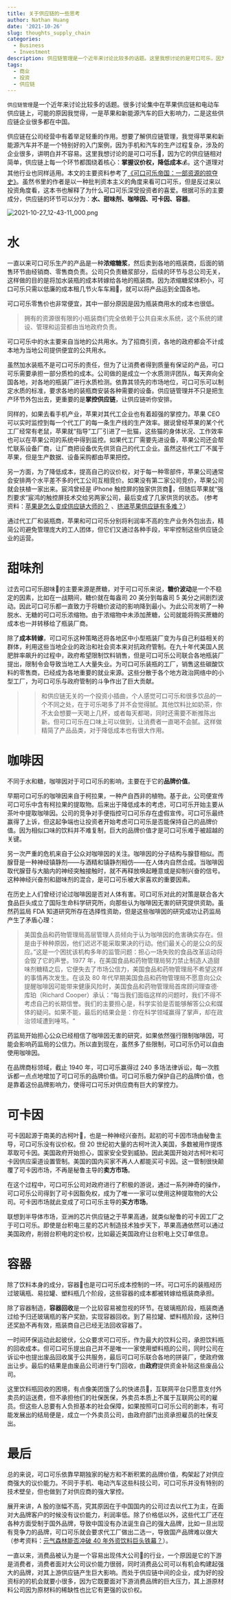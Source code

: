 ```yaml
---
title: 关于供应链的一些思考
author: Nathan Huang
date: '2021-10-26'
slug: thoughts_supply_chain
categories:
  - Business
  - Investment
description: 供应链管理是一个近年来讨论比较多的话题。这里我想讨论的是可口可乐，因为它的供应链相对简单，供应链上每一个环节都围绕着核心：掌握议价权，降低成本。这个道理对其他行业也同样适用。
tags:
  - 商业
  - 投资
  - 供应链
---
```

 

`供应链管理`是一个近年来讨论比较多的话题。很多讨论集中在苹果供应链和电动车供应链上，可能的原因我觉得，一是苹果和新能源汽车的巨大影响力，二是这些供应链企业很多都在中国。  

供应链在公司经营中有着举足轻重的作用。想要了解供应链管理，我觉得苹果和新能源汽车并不是一个特别好的入门案例，因为手机和汽车的生产过程复杂，涉及的企业很多，讲明白并不容易。这里我想讨论的是可口可乐🥤，因为它的供应链相对简单，供应链上每一个环节都围绕着核心：**掌握议价权，降低成本**💰。这个道理对其他行业也同样适用。本文的主要资料参考了[《可口可乐帝国：一部资源的掠夺史》](https://book.douban.com/subject/30194157/ "《可口可乐帝国：一部资源的掠夺史》")。虽然书里的作者是以一种批判资本主义的角度来看可口可乐，但是反过来以投资角度看，这本书也解释了为什么可口可乐深受投资者的喜爱。根据可乐的主要成分，供应链的环节可以分为：**水、甜味剂、咖啡因、可卡因、容器**。

![2021-10-27_12-43-11_000.png](https://dgbp4uvz49ycd.cloudfront.net/2021-10-27_12-43-11_000_rotate.png)
 
# 水

一直以来可口可乐生产的产品是一种**浓缩糖浆**，然后卖到各地的瓶装商，后面的销售环节由经销商、零售商负责。公司只负责糖浆部分，后续的环节与总公司无关，这样做的目的是将加水装瓶的成本转嫁给各地的瓶装商。因为浓缩糖浆体积小，可口可乐只需以低廉的成本租几节火车车厢🚂，就可以将产品运到全国各地。

可口可乐零售价也非常便宜，其中一部分原因是因为瓶装商用水的成本也很低。

> 拥有的资源很有限的小瓶装商们完全依赖于公共自来水系统，这个系统的建设、管理和运营都由当地政府负责。

可口可乐中的水主要来自当地的公共用水。为了招商引资，各地的政府都会不计成本地为当地公司提供便宜的公共用水。

虽然加水装瓶不是可口可乐的责任，但为了让消费者得到质量有保证的产品，可口可乐需要承担一部分质检的成本。公司做的是成立一个水质测评团队，每天奔向全国各地，对各地的瓶装厂进行水质检测。依靠其领先的市场地位，可口可乐可以制定水质的标准，要求各地的装瓶商安装各种需要的设备。供应链管理并不只是把生产环节外包出去，更重要的是**掌控供应链**，让供应链听你安排。


同样的，如果去看手机产业，苹果对其代工企业也有着超强的掌控力。苹果 CEO 可以实时监控到每一个代工厂的每一条生产线的生产效率。据说曾经苹果的某个代工厂经常有老鼠，苹果就“指导”工厂引进了一批猫，这些猫的身体状况、工作效率也可以在苹果公司的系统中得到监控。如果代工厂需要先进设备，苹果公司还会帮忙联系设备厂商，让厂商把设备优先供货自己的代工企业。虽然这些代工厂不属于苹果，但是生产数据、设备采购都由苹果把控。

另一方面，为了降低成本，提高自己的议价权，对于每一种零部件，苹果公司通常会安排两个水平差不多的代工公司互相竞价。如果没有第二家公司竞价，苹果公司就会扶植一家出来。宸鸿曾经是 iPhone 触控屏的独家供货商📱，但随后苹果就“强烈要求”宸鸿的触控屏技术交给另两家公司，最后变成了几家供货的状态。 (参考资料：[苹果是怎么变成供应链大师的？](https://www.xiaoyuzhoufm.com/episode/613890c09595a831d59a37ed?s=eyJ1IjogIjYwM2VkNDdhZTBmNWU3MjNiYjc4NGZlYSJ9 "苹果是怎么变成供应链大师的？") 
、[挤进苹果供应链有多难？](https://www.xiaoyuzhoufm.com/episode/61412a730dd670b3e34421ab?s=eyJ1IjogIjYwM2VkNDdhZTBmNWU3MjNiYjc4NGZlYSJ9 "挤进苹果供应链有多难？")）

通过代工厂和装瓶商，苹果和可口可乐分别将利润率不高的生产业务外包出去，精简公司避免管理庞大的工人团体，但它们又通过各种手段，牢牢控制这些供应链企业的运营。

# 甜味剂

过去可口可乐甜味🍬的主要来源是蔗糖，对于可口可乐来说，**糖价波动**是一个不稳定的因素，比如在一战期间，糖价就在每盎司 20 美分到每盎司 5 美分之间剧烈波动。因此可口可乐都一直致力于将糖价波动的影响降到最小。为此公司发明了一种脱水、无糖的可口可乐浓缩物。由于浓缩物中未添加蔗糖，公司就能将购买蔗糖的成本也一并转移给了瓶装厂商。

除了**成本转嫁**，可口可乐这种策略还将各地区中小型瓶装厂变为与自己利益相关的群体，利用这些当地企业的政治和社会资本来对抗政府管制。在九十年代美国人民肥胖率飙升的过程中，政府希望限制饮料销售，但是可口可乐公司联合各地瓶装厂提出，限制令会导致当地工人大量失业。为可口可乐装瓶的工厂，销售这些碳酸饮料的零售商，已经成为各地重要的就业来源。这些分散于各个地方政治网络中的小型工厂，为可口可乐与政府管制的斗争作出了巨大贡献。

>>和供应链无关的一个投资小插曲，个人感觉可口可乐和很多饮品的一个不同之处，在于可乐喝多了并不会觉得腻。其他饮料比如奶茶，你不太会想要一天喝上几杯，或者每天都喝，同时还需要不断推陈出新。但可口可乐在口味上可以做到，让消费者一直喝不会腻。这样做精简了产品品类，对于降低成本也有很大作用。

# 咖啡因

不同于水和糖，咖啡因对于可口可乐的影响，主要在于它的**品牌价值**。

早期可口可乐的咖啡因来自于柯拉果，一种产自西非的植物。基于此，公司便宣传可口可乐中含有柯拉果的提取物。后来出于降低成本的考虑，可口可乐开始主要从茶叶中提取咖啡因。公司的竞争对手便指控可口可乐存在虚假宣传。可口可乐最终赢得了上诉，但这起争端也让投资者开始考虑可口可乐是否能保持自己的品牌价值。因为相似口味的饮料并不难复制，巨大的品牌价值才是可口可乐难于被超越的关键。

另一次严重的危机来自于公众对咖啡因的关注。咖啡因的分子结构与腺苷相似。而腺苷是一种神经镇静剂——与酒精和镇静剂相仿——在人体内自然合成。当咖啡因取代腺苷与大脑内的神经突触接触时，就不再释放唤起睡意或是抑制兴奋的信号。这种神经兴奋剂和甜味剂的混合，是可口可乐被大家喜欢的重要因素。

在历史上人们曾经讨论过咖啡因是否对人体有害。可口可乐对此的对策是联合各大食品巨头成立了国际生命科学研究所，向那些认为咖啡因无害的研究提供资助。虽然药监局 FDA 知道研究所存在选择性资助，但是这些咖啡因的研究成功让药监局产生了矛盾心理：

> 美国食品和药物管理局高层管理人员倾向于认为咖啡因的危害确实存在。但是由于种种原因，他们迟迟不能采取果决的行动。他们最关心的是公众的反应。”这是一个困扰该机构多年的监管问题：担心一场失败的食品改革运动将会毁了它的声誉。1977 年，在美国食品和药物管理局努力禁止制造人造甜味剂糖精之后，它便失去了市场公信力，美国食品和药物管理局不希望这样的事情再次发生。在谈及 80 年代早期美国食品和药物管理局不愿意向公众提醒咖啡因可能带来健康风险时，美国食品和药物管理局首席顾问理查德·库珀（Richard Cooper）承认：“每当我们面临这样的问题时，我们不得不考虑自己的长期信誉。我们的主要担心是，科学实验是否能够解答公众和媒体的疑问。如果不能，最后的结果会是：你在科学领域赢得了掌声，却在政治领域遭到唾骂。“

药监局开始担心公众已经相信了咖啡因无害的研究，如果依然强行限制咖啡因，可能会影响药监局的公信力。所以直到现在，虽然多了些限制，可口可乐仍可以自由使用咖啡因。

在品牌商标领域，截止 1940 年，可口可乐赢得过 240 多场法律诉讼，每一次胜诉都一点点地增加了可口可乐的品牌价值。可口可乐极力保护自己的品牌价值，也是靠着这份品牌影响力，使得可口可乐对供应商有巨大的掌控力。

# 可卡因

可卡因起源于南美的古柯叶🍃，也是一种神经兴奋剂。起初的可卡因市场由秘鲁主导，可口可乐没有议价权。但 20 世纪初大量的古柯叶流入美国，多数被用作提炼萃取可卡因。美国政府开始担心，国家安全受到威胁。因此美国开始对古柯叶和可卡因供应渠道设置管制。美国的国内买家不再人人都能买可卡因。这一管制很快颠覆了可卡因市场，不再是秘鲁主导的**卖方市场**。

在这个过程中，可口可乐公司对政府进行了积极的游说，通过一系列神奇的操作，可口可乐公司得到了可卡因豁免权，成为了唯一一家可以使用这种提取物的大公司。可卡因市场就此变成了可口可乐主导的**买方市场**。

联想到半导体市场，亚洲的芯片供应链之于苹果高通，就类似秘鲁的可卡因工厂之于可口可乐。即使是台积电三星的芯片制造技术独步天下，苹果高通依然可以通过美国政府，削弱台积电的定价权，比如最近美国政府让台积电上交订单信息。

# 容器

除了饮料本身的成分，容器🍾也是可口可乐成本控制的一环。可口可乐的装瓶经历过玻璃瓶、易拉罐、塑料瓶几个阶段，这些容器的成本都被转嫁给瓶装商承担。

除了容器制造，**容器回收**是一个比较容易被忽视的环节。在玻璃瓶阶段，瓶装商通过给予归还玻璃瓶的客户奖励，实现容器回收。到了易拉罐、塑料瓶阶段，这种归还奖励不再有效，瓶装商自己已经无法回收容器了。

一时间环保运动此起彼伏，公众要求可口可乐，作为最大的饮料公司，承担饮料瓶的回收成本。但可口可乐提出自己并不是唯一一家使用塑料瓶的公司，同时公司在诉讼中也提出废品回收属于公共服务，最后可口可乐联合各地的拼装厂，使政府做出让步。最后的结果是由废品公司进行专门回收，由**政府**提供资金补贴这些废品公司。

这里饮料瓶回收的困境，有点像美团饿了么的快递员👷，互联网平台只愿意支付外卖员的运送费，但不承担他们的社保医保，外卖员本质上不属于互联网公司的雇员。但这些人总要有人负担基本的社会保障，如果按照可口可乐公司的剧本，有可能发展出的结局便是，成立一个外卖员公司，由政府部门出资承担雇员的社保支出。

# 最后

总的来说，可口可乐依靠早期独家的秘方和不断积累的品牌价值，构架起了对供应商强大的议价能力。不同于手机、电动汽车这些科技公司，可口可乐并没有特别的技术壁垒，但也做到了对供应商的强大掌控。

展开来讲，A 股的涨幅不高，究其原因在于中国国内的公司过去以代工为主，在面对大品牌客户的时候没有议价能力，利润率低。除了价格低以外，这些代工厂还在各种方面受制于国外品牌，导致中国没有办法诞生自己的强大品牌，比如一旦出现有竞争力的品牌，可口可乐就会要求代工厂做出二选一，导致国产品牌难以做大 （参考资料：[元气森林能否冲破 40 年外资饮料巨头铁幕？](https://www.xiaoyuzhoufm.com/episode/61315abc73105e8f15080b8c?s=eyJ1IjogIjYwM2VkNDdhZTBmNWU3MjNiYjc4NGZlYSJ9, "元气森林能否冲破 40 年外资饮料巨头铁幕？")）。

一直以来，消费品被认为是一个容易出现伟大公司🚀的行业，一个原因是它的下游是消费者，消费者面对大公司议价能力很弱，同时消费品公司可以有机会构建起强大的品牌，对其上游供应链产生巨大影响。而处于供应链中间的企业，成为好的投资标的的机会就要小很多，因为它既要面对下游消费品牌的巨大压力，其上游原材料公司因为原材料的稀缺性也比它有更强的议价权。